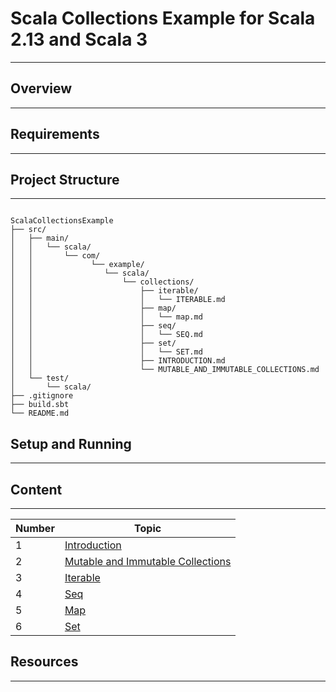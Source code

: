 
# Scala Collections Example for Scala 2.13 and Scala 3

---

## Overview

---


## Requirements

---



## Project Structure

---

```

ScalaCollectionsExample
├── src/
│   ├── main/
│   │   └── scala/
│   │       └── com/
│   │             └── example/
│   │                └── scala/
│   │                    └── collections/
│   │                        ├── iterable/
│   │                        │   └── ITERABLE.md
│   │                        ├── map/
│   │                        │   └── map.md
│   │                        ├── seq/
│   │                        │   └── SEQ.md
│   │                        ├── set/
│   │                        │   └── SET.md                                
│   │                        ├── INTRODUCTION.md
│   │                        └── MUTABLE_AND_IMMUTABLE_COLLECTIONS.md      
│   └── test/
│       └── scala/
├── .gitignore
├── build.sbt
└── README.md

```

## Setup and Running

---



## Content

---



| Number  | Topic                                                                                                                    | 
|:--------|--------------------------------------------------------------------------------------------------------------------------|
| 1       | [Introduction](./src/main/scala/com/example/scala/collections/INTRODUCTION.md)                                           |
| 2       | [Mutable and Immutable Collections](./src/main/scala/com/example/scala/collections/MUTABLE_AND_IMMUTABLE_COLLECTIONS.md) |
| 3       | [Iterable](./src/main/scala/com/example/scala/collections/iterable/ITERABLE.md)                                          |
| 4       | [Seq](./src/main/scala/com/example/scala/collections/seq/SEQ.md)                                                         |                               
| 5       | [Map](./src/main/scala/com/example/scala/collections/map/MAP.md)                                                         |                              
| 6       | [Set](./src/main/scala/com/example/scala/collections/set/SET.md)                                                         |
 

## Resources

---
